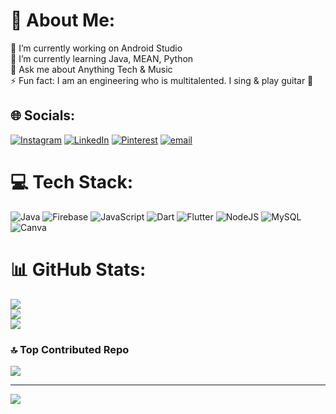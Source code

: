 # 💫 About Me:
🔭 I’m currently working on Android Studio<br>🌱 I’m currently learning Java, MEAN, Python<br>💬 Ask me about Anything Tech & Music <br>⚡ Fun fact: I am an engineering who is multitalented. I sing & play guitar 🎸


## 🌐 Socials:
[![Instagram](https://img.shields.io/badge/Instagram-%23E4405F.svg?logo=Instagram&logoColor=white)](https://instagram.com/im_.sumit) [![LinkedIn](https://img.shields.io/badge/LinkedIn-%230077B5.svg?logo=linkedin&logoColor=white)](https://linkedin.com/in/https://www.linkedin.com/in/sumit-gangavati-3477b7) [![Pinterest](https://img.shields.io/badge/Pinterest-%23E60023.svg?logo=Pinterest&logoColor=white)](https://pinterest.com/https://in.pinterest.com/sumitgangavati2003/) [![email](https://img.shields.io/badge/Email-D14836?logo=gmail&logoColor=white)](mailto:sumitgangavati2003@gmail.com) 

# 💻 Tech Stack:
![Java](https://img.shields.io/badge/java-%23ED8B00.svg?style=for-the-badge&logo=openjdk&logoColor=white) ![Firebase](https://img.shields.io/badge/firebase-%23039BE5.svg?style=for-the-badge&logo=firebase) ![JavaScript](https://img.shields.io/badge/javascript-%23323330.svg?style=for-the-badge&logo=javascript&logoColor=%23F7DF1E) ![Dart](https://img.shields.io/badge/dart-%230175C2.svg?style=for-the-badge&logo=dart&logoColor=white) ![Flutter](https://img.shields.io/badge/Flutter-%2302569B.svg?style=for-the-badge&logo=Flutter&logoColor=white) ![NodeJS](https://img.shields.io/badge/node.js-6DA55F?style=for-the-badge&logo=node.js&logoColor=white) ![MySQL](https://img.shields.io/badge/mysql-4479A1.svg?style=for-the-badge&logo=mysql&logoColor=white) ![Canva](https://img.shields.io/badge/Canva-%2300C4CC.svg?style=for-the-badge&logo=Canva&logoColor=white)
# 📊 GitHub Stats:
![](https://github-readme-stats.vercel.app/api?username=Sumit2030&theme=dark&hide_border=false&include_all_commits=true&count_private=true)<br/>
![](https://github-readme-streak-stats.herokuapp.com/?user=Sumit2030&theme=dark&hide_border=false)<br/>
![](https://github-readme-stats.vercel.app/api/top-langs/?username=Sumit2030&theme=dark&hide_border=false&include_all_commits=true&count_private=true&layout=compact)

### 🔝 Top Contributed Repo
![](https://github-contributor-stats.vercel.app/api?username=Sumit2030&limit=5&theme=dark&combine_all_yearly_contributions=true)

---
[![](https://visitcount.itsvg.in/api?id=Sumit2030&icon=0&color=0)](https://visitcount.itsvg.in)

<!-- Proudly created with GPRM ( https://gprm.itsvg.in ) -->
